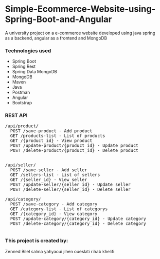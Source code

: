 # Simple-Ecommerce-Website-using-Spring-Boot-and-Angular


A university project on a e-commerce website developed using java spring as a backend, angular as a frontend and MongoDB

### Technologies used
- Spring Boot 
- Spring Rest
- Spring Data MongoDB
- MongoDB 
- Maven
- Java 
- Postman
- Angular
- Bootstrap

### REST API
<pre>
/api/product/
  POST /save-product - Add product 
  GET /products-list - List of products
  GET /{product_id} - View product
  POST /update-product/{product_id} - Update product
  POST /delete-product/{product_id} - Delete product 
  
  
/api/seller/
  POST /save-seller - Add seller 
  GET /sellers-list - List of sellers
  GET /{seller_id} - View seller
  POST /update-seller/{seller_id} - Update seller
  POST /delete-seller/{seller_id} - Delete seller
  
/api/category/
  POST /save-category - Add category 
  GET /category-list - List of categorys
  GET /{category_id} - View category
  POST /update-category/{category_id} - Update category
  POST /delete-category/{category_id} - Delete category 

</pre>

### This project is created by:
Zenned Bilel
salma	yahyaoui
jihen	oueslati
rihab	khelifi

